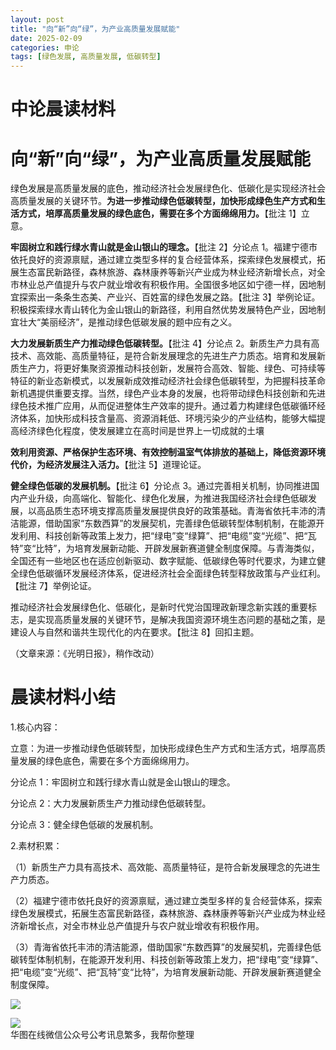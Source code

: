 ```yaml
---
layout: post
title: "向“新”向“绿”，为产业高质量发展赋能"
date: 2025-02-09
categories: 申论
tags: [绿色发展, 高质量发展, 低碳转型]
---
```


# 中论晨读材料  

# 向“新”向“绿”，为产业高质量发展赋能  

绿色发展是高质量发展的底色，推动经济社会发展绿色化、低碳化是实现经济社会高质量发展的关键环节。**为进一步推动绿色低碳转型，加快形成绿色生产方式和生活方式，培厚高质量发展的绿色底色，需要在多个方面绵绵用力。**【批注 1】立意。  

**牢固树立和践行绿水青山就是金山银山的理念。**【批注 2】分论点 1。福建宁德市依托良好的资源禀赋，通过建立类型多样的复合经营体系，探索绿色发展模式，拓展生态富民新路径，森林旅游、森林康养等新兴产业成为林业经济新增长点，对全市林业总产值提升与农户就业增收有积极作用。全国很多地区如宁德一样，因地制宜探索出一条条生态美、产业兴、百姓富的绿色发展之路。【批注 3】举例论证。积极探索绿水青山转化为金山银山的新路径，利用自然优势发展特色产业，因地制宜壮大“美丽经济”，是推动绿色低碳发展的题中应有之义。  

**大力发展新质生产力推动绿色低碳转型。**【批注 4】分论点 2。新质生产力具有高技术、高效能、高质量特征，是符合新发展理念的先进生产力质态。培育和发展新质生产力，将更好集聚资源推动科技创新，发展符合高效、智能、绿色、可持续等特征的新业态新模式，以发展新成效推动经济社会绿色低碳转型，为把握科技革命新机遇提供重要支撑。当然，绿色产业本身的发展，也将带动绿色科技创新和先进绿色技术推广应用，从而促进整体生产效率的提升。通过着力构建绿色低碳循环经济体系，加快形成科技含量高、资源消耗低、环境污染少的产业结构，能够大幅提高经济绿色化程度，使发展建立在高时间是世界上一切成就的土壤  

**效利用资源、严格保护生态环境、有效控制温室气体排放的基础上，降低资源环境代价，为经济发展注入活力。**【批注 5】道理论证。  

**健全绿色低碳的发展机制。**【批注 6】分论点 3。通过完善相关机制，协同推进国内产业升级，向高端化、智能化、绿色化发展，为推进我国经济社会绿色低碳发展，以高品质生态环境支撑高质量发展提供良好的政策基础。青海省依托丰沛的清洁能源，借助国家“东数西算”的发展契机，完善绿色低碳转型体制机制，在能源开发利用、科技创新等政策上发力，把“绿电”变“绿算”、把“电缆”变“光缆”、把“瓦特”变“比特”，为培育发展新动能、开辟发展新赛道健全制度保障。与青海类似，全国还有一些地区也在适应创新驱动、数字赋能、低碳绿色等时代要求，为建立健全绿色低碳循环发展经济体系，促进经济社会全面绿色转型释放政策与产业红利。【批注 7】举例论证。  

推动经济社会发展绿色化、低碳化，是新时代党治国理政新理念新实践的重要标志，是实现高质量发展的关键环节，是解决我国资源环境生态问题的基础之策，是建设人与自然和谐共生现代化的内在要求。【批注 8】回扣主题。  

（文章来源：《光明日报》，稍作改动）  

# 晨读材料小结  

1.核心内容：  

立意：为进一步推动绿色低碳转型，加快形成绿色生产方式和生活方式，培厚高质量发展的绿色底色，需要在多个方面绵绵用力。  

分论点 1：牢固树立和践行绿水青山就是金山银山的理念。  

分论点 2：大力发展新质生产力推动绿色低碳转型。  

分论点 3：健全绿色低碳的发展机制。  

2.素材积累：  

（1）新质生产力具有高技术、高效能、高质量特征，是符合新发展理念的先进生产力质态。  

（2）福建宁德市依托良好的资源禀赋，通过建立类型多样的复合经营体系，探索绿色发展模式，拓展生态富民新路径，森林旅游、森林康养等新兴产业成为林业经济新增长点，对全市林业总产值提升与农户就业增收有积极作用。  

（3）青海省依托丰沛的清洁能源，借助国家“东数西算”的发展契机，完善绿色低碳转型体制机制，在能源开发利用、科技创新等政策上发力，把“绿电”变“绿算”、把“电缆”变“光缆”、把“瓦特”变“比特”，为培育发展新动能、开辟发展新赛道健全制度保障。  

![](images/5dac961045092b239609ce9983b7d2b47ea853a96893218c23ab2f9786bcb210.jpg)  

![](images/ed547d596dd02decd0762746d9a4d501e7082a3d8e4f441e022e9032b7fc1f9e.jpg)  
华图在线微信公众号公考讯息繁多，我帮你整理